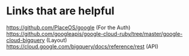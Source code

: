# Links that are helpful
https://github.com/PlaceOS/google (For the Auth)
https://github.com/googleapis/google-cloud-ruby/tree/master/google-cloud-bigquery (Layout)
https://cloud.google.com/bigquery/docs/reference/rest (API)
